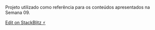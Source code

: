 Projeto utilizado como referência para os conteúdos apresentados na Semana 09.

[Edit on StackBlitz ⚡️](https://stackblitz.com/edit/silva-eduardrs-angular-contato-demo)

